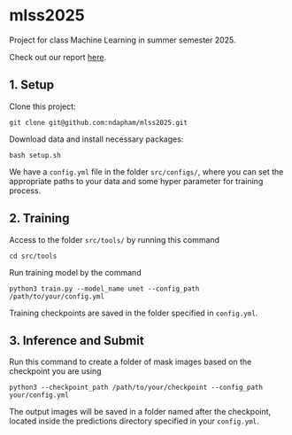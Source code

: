 # mlss2025
Project for class Machine Learning in summer semester 2025. 

Check out our report [here]("./assets/Machine_Learning_Project_Report.pdf").


## 1. Setup

Clone this project:
```
git clone git@github.com:ndapham/mlss2025.git
```

Download data and install necessary packages:
```
bash setup.sh
```
We have a `config.yml` file in the folder `src/configs/`, where you can set the appropriate paths to your data and some hyper parameter for training process.


## 2. Training
Access to the folder `src/tools/` by running this command
```
cd src/tools
```
Run training model by the command
```
python3 train.py --model_name unet --config_path /path/to/your/config.yml
```
Training checkpoints are saved in the folder specified in `config.yml`.
## 3. Inference and Submit

Run this command to create a folder of mask images based on the checkpoint you are using
```
python3 --checkpoint_path /path/to/your/checkpoint --config_path your/config.yml
```

The output images will be saved in a folder named after the checkpoint, located inside the predictions directory specified in your `config.yml`.
